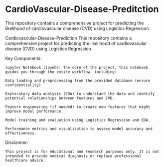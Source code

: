 # CardioVascular-Disease-Preditction
This repository contains a comprehensive project for predicting the likelihood of cardiovascular disease (CVD) using Logistics Regression.

Cardiovascular-Disease-Prediction
This repository contains a comprehensive project for predicting the likelihood of cardiovascular disease (CVD) using Logistics Regression.

Key Components:

    Jupyter Notebook (ipynb): The core of the project, this notebook guides you through the entire workflow, including:

    Data loading and preprocessing from the provided database (ensure confidentiality)

    Exploratory data analysis (EDA) to understand the data and identify potential relationships between features and CVD.

    Feature engineering (if needed) to create new features that might improve model performance.

    Model training and evaluation using Logistics Regression and EDA.

    Performance metrics and visualization to assess model accuracy and effectiveness.

Disclaimer:

    This project is for educational and research purposes only. It is not intended to provide medical diagnosis or replace professional healthcare advice.
